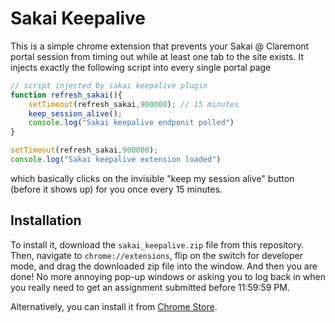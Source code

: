 # Sakai Keepalive

This is a simple chrome extension that prevents your Sakai @ Claremont portal session from timing out while at least one tab to the site exists. It injects exactly the following script into every single portal page

```js
// script injected by sakai keepalive plugin
function refresh_sakai(){
    setTimeout(refresh_sakai,900000); // 15 minutes
    keep_session_alive();
    console.log("Sakai keepalive endponit polled")
}

setTimeout(refresh_sakai,900000);
console.log("Sakai keepalive extension loaded")
```
which basically clicks on the invisible "keep my session alive" button (before it shows up) for you once every 15 minutes. 

## Installation

To install it, download the `sakai_keepalive.zip` file from this repository. Then, navigate to `chrome://extensions`, flip on the switch for developer mode, and drag the downloaded zip file into the window. And then you are done! No more annoying pop-up windows or asking you to log back in when you really need to get an assignment submitted before 11:59:59 PM. 

Alternatively, you can install it from [Chrome Store](https://chrome.google.com/webstore/detail/sakai-keepalive/nphojjhgnickcliigohhbnmldidgakik).
